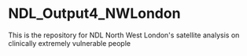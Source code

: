 # NDL_Output4_NWLondon
This is the repository for NDL North West London's satellite analysis on clinically extremely vulnerable people

